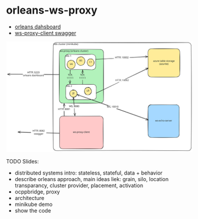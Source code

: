 # orleans-ws-proxy

- [orleans dahsboard](http://localhost:5223/)
- [ws-proxy-client swagger](http://localhost:8082/swagger/index.html)

![architecture diagram](architecture-diagram.svg)


TODO Slides:
- distributed systems intro: stateless, stateful, data + behavior
- describe orleans approach, main ideas liek: grain, silo, location transparancy, cluster provider, placement, activation
- ocppbridge, proxy
- architecture
- minikube demo
- show the code

